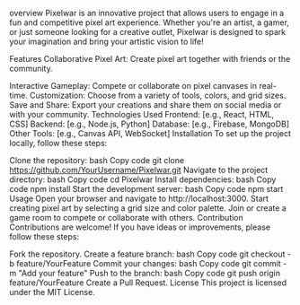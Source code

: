 overview
Pixelwar is an innovative project that allows users to engage in a fun and competitive pixel art experience. Whether you're an artist, a gamer, or just someone looking for a creative outlet, Pixelwar is designed to spark your imagination and bring your artistic vision to life!

Features
Collaborative Pixel Art: Create pixel art together with friends or the community.

Interactive Gameplay: Compete or collaborate on pixel canvases in real-time.
Customization: Choose from a variety of tools, colors, and grid sizes.
Save and Share: Export your creations and share them on social media or with your community.
Technologies Used
Frontend: [e.g., React, HTML, CSS]
Backend: [e.g., Node.js, Python]
Database: [e.g., Firebase, MongoDB]
Other Tools: [e.g., Canvas API, WebSocket]
Installation
To set up the project locally, follow these steps:

Clone the repository:
bash
Copy code
git clone https://github.com/YourUsername/Pixelwar.git
Navigate to the project directory:
bash
Copy code
cd Pixelwar
Install dependencies:
bash
Copy code
npm install
Start the development server:
bash
Copy code
npm start
Usage
Open your browser and navigate to http://localhost:3000.
Start creating pixel art by selecting a grid size and color palette.
Join or create a game room to compete or collaborate with others.
Contribution
Contributions are welcome! If you have ideas or improvements, please follow these steps:

Fork the repository.
Create a feature branch:
bash
Copy code
git checkout -b feature/YourFeature
Commit your changes:
bash
Copy code
git commit -m "Add your feature"
Push to the branch:
bash
Copy code
git push origin feature/YourFeature
Create a Pull Request.
License
This project is licensed under the MIT License.
